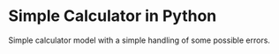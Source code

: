 # Simple Calculator in Python
 Simple calculator model with a simple handling of some possible errors.
